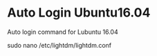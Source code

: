# Auto Login Ubuntu16.04
Auto login command for Lubuntu 16.04



sudo nano /etc/lightdm/lightdm.conf

